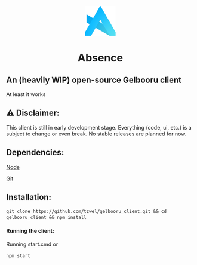 <p align="center"> <img src="src/img/Absence-logo.png" width="auto" height="80px" alt="Absence logo" /> </p>
<h1 align="center"> Absence </h1>

## An (heavily WIP) open-source Gelbooru client
At least it works

## ⚠️ Disclaimer:
This client is still in early development stage. Everything (code, ui, etc.) is a subject to change or even break. No stable releases are planned for now.

## Dependencies:
[Node](https://nodejs.org)

[Git](https://git-scm.com)

## Installation:
```shell
git clone https://github.com/tzwel/gelbooru_client.git && cd gelbooru_client && npm install
```

#### Running the client:
Running start.cmd or

```shell
npm start
```
